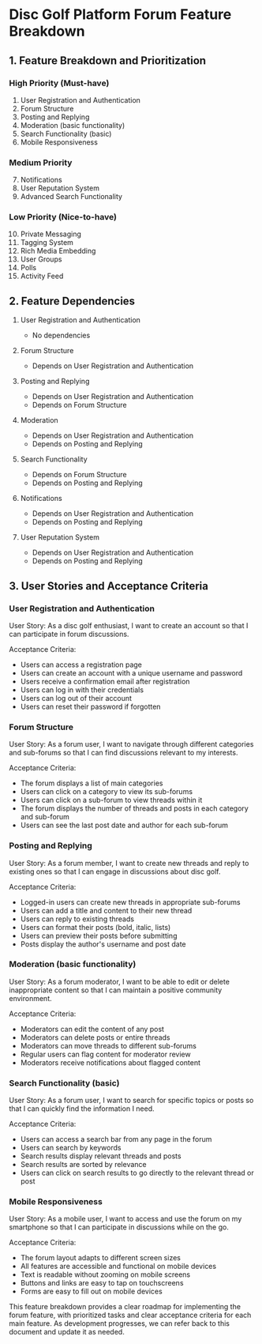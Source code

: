 # Disc Golf Platform Forum Feature Breakdown

## 1. Feature Breakdown and Prioritization

### High Priority (Must-have)
1. User Registration and Authentication
2. Forum Structure
3. Posting and Replying
4. Moderation (basic functionality)
5. Search Functionality (basic)
6. Mobile Responsiveness

### Medium Priority
7. Notifications
8. User Reputation System
9. Advanced Search Functionality

### Low Priority (Nice-to-have)
10. Private Messaging
11. Tagging System
12. Rich Media Embedding
13. User Groups
14. Polls
15. Activity Feed

## 2. Feature Dependencies

1. User Registration and Authentication
   - No dependencies

2. Forum Structure
   - Depends on User Registration and Authentication

3. Posting and Replying
   - Depends on User Registration and Authentication
   - Depends on Forum Structure

4. Moderation
   - Depends on User Registration and Authentication
   - Depends on Posting and Replying

5. Search Functionality
   - Depends on Forum Structure
   - Depends on Posting and Replying

6. Notifications
   - Depends on User Registration and Authentication
   - Depends on Posting and Replying

7. User Reputation System
   - Depends on User Registration and Authentication
   - Depends on Posting and Replying

## 3. User Stories and Acceptance Criteria

### User Registration and Authentication

User Story: As a disc golf enthusiast, I want to create an account so that I can participate in forum discussions.

Acceptance Criteria:
- Users can access a registration page
- Users can create an account with a unique username and password
- Users receive a confirmation email after registration
- Users can log in with their credentials
- Users can log out of their account
- Users can reset their password if forgotten

### Forum Structure

User Story: As a forum user, I want to navigate through different categories and sub-forums so that I can find discussions relevant to my interests.

Acceptance Criteria:
- The forum displays a list of main categories
- Users can click on a category to view its sub-forums
- Users can click on a sub-forum to view threads within it
- The forum displays the number of threads and posts in each category and sub-forum
- Users can see the last post date and author for each sub-forum

### Posting and Replying

User Story: As a forum member, I want to create new threads and reply to existing ones so that I can engage in discussions about disc golf.

Acceptance Criteria:
- Logged-in users can create new threads in appropriate sub-forums
- Users can add a title and content to their new thread
- Users can reply to existing threads
- Users can format their posts (bold, italic, lists)
- Users can preview their posts before submitting
- Posts display the author's username and post date

### Moderation (basic functionality)

User Story: As a forum moderator, I want to be able to edit or delete inappropriate content so that I can maintain a positive community environment.

Acceptance Criteria:
- Moderators can edit the content of any post
- Moderators can delete posts or entire threads
- Moderators can move threads to different sub-forums
- Regular users can flag content for moderator review
- Moderators receive notifications about flagged content

### Search Functionality (basic)

User Story: As a forum user, I want to search for specific topics or posts so that I can quickly find the information I need.

Acceptance Criteria:
- Users can access a search bar from any page in the forum
- Users can search by keywords
- Search results display relevant threads and posts
- Search results are sorted by relevance
- Users can click on search results to go directly to the relevant thread or post

### Mobile Responsiveness

User Story: As a mobile user, I want to access and use the forum on my smartphone so that I can participate in discussions while on the go.

Acceptance Criteria:
- The forum layout adapts to different screen sizes
- All features are accessible and functional on mobile devices
- Text is readable without zooming on mobile screens
- Buttons and links are easy to tap on touchscreens
- Forms are easy to fill out on mobile devices

This feature breakdown provides a clear roadmap for implementing the forum feature, with prioritized tasks and clear acceptance criteria for each main feature. As development progresses, we can refer back to this document and update it as needed.